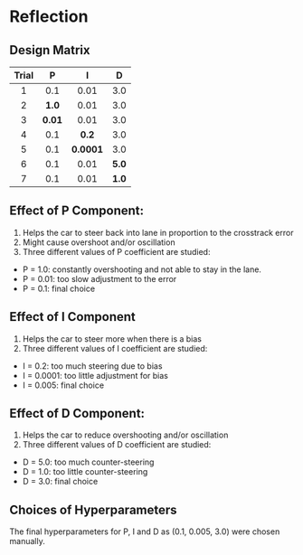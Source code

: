 # Reflection

## Design Matrix


| Trial  | P             | I               | D               |
|:------:|:-------------:|:---------------:|:---------------:| 
| 1      | 0.1           | 0.01            | 3.0             | 
| 2      | **1.0**           | 0.01            | 3.0             | 
| 3      | **0.01**          | 0.01            | 3.0             | 
| 4      | 0.1           | **0.2**            | 3.0             | 
| 5      | 0.1           | **0.0001**            | 3.0             | 
| 6      | 0.1           | 0.01            | **5.0**             | 
| 7      | 0.1           | 0.01            | **1.0**             | 

## Effect of P Component: 

1. Helps the car to steer back into lane in proportion to the crosstrack error
2. Might cause overshoot and/or oscillation
3. Three different values of P coefficient are studied:
* P = 1.0: constantly overshooting and not able to stay in the lane.
* P = 0.01: too slow adjustment to the error
* P = 0.1: final choice

## Effect of I Component

1. Helps the car to steer more when there is a bias
2. Three different values of I coefficient are studied:
* I = 0.2: too much steering due to bias
* I = 0.0001: too little adjustment for bias
* I = 0.005: final choice

## Effect of D Component: 

1. Helps the car to reduce overshooting and/or oscillation
2. Three different values of D coefficient are studied:
* D = 5.0: too much counter-steering
* D = 1.0: too little counter-steering 
* D = 3.0: final choice

## Choices of Hyperparameters 

The final hyperparameters for P, I and D as (0.1, 0.005, 3.0) were chosen manually.

